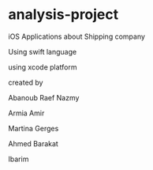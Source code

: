 # analysis-project


iOS Applications about Shipping company

Using swift language

using xcode platform

created by

Abanoub Raef Nazmy

Armia Amir

Martina Gerges

Ahmed Barakat

Ibarim
